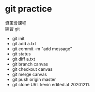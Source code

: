 # git practice

資策會課程   
練習 git

- git init   
- git add a.txt   
- git commit -m "add message"   
- git status   
- git diff a.txt   
- git branch canvas   
- git checkout canvas   
- git merge canvas   
- git push origin master   
- git clone URL
kevin edited at 20201211.